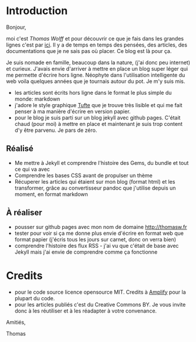 # Introduction

Bonjour, 

moi c'est *Thomas Wolff* et pour découvrir ce que je fais dans les grandes lignes c'est par [ici](https://www.linkedin.com/in/thomas-wolff/). Il y a de temps en temps des pensées, des articles, des documentations que je ne sais pas où placer. Ce blog est là pour ça.

Je suis nomade en famille, beaucoup dans la nature, (j'ai donc peu internet) et curieux. J'avais envie d'arriver à mettre en place un blog super léger qui me permette d'écrire hors ligne. Néophyte dans l'utilisation intelligente du web voila quelques années que je tournais autour du pot. Je m'y suis mis.

* les articles sont écrits hors ligne dans le format le plus simple du monde: markdown
* j'adore le style graphique [Tufte](https://github.com/edwardtufte/tufte-css) que je trouve très lisible et qui me fait penser à ma manière d'écrire en version papier. 
* pour le blog je suis parti sur un blog jekyll avec github pages. C'était chaud (pour moi) à mettre en place et maintenant je suis trop content d'y être parvenu. Je pars de zéro.

## Réalisé

* Me mettre à Jekyll et comprendre l'histoire des Gems, du bundle et tout ce qui va avec
* Comprendre les bases CSS avant de propulser un thème
* Récuperer les articles qui étaient sur mon blog (format html) et les transformer, grâce au convertisseur pandoc que j'utilise depuis un moment, en format markdown

## À réaliser

* pousser sur github pages avec mon nom de domaine http://thomasw.fr
* tester pour voir si ça me donne plus envie d'écrire en format web que format papier (j'écris tous les jours sur carnet, donc on verra bien)
* comprendre l'histoire des flux RSS - j'ai vu que c'était de base avec Jekyll mais j'ai envie de comprendre comme ça fonctionne

# Credits

* pour le code source licence opensource MIT. Credits à [Amplify](https://github.com/ageitgey/amplify) pour la plupart du code.
* pour les articles publiés c'est du Creative Commons BY. Je vous invite donc à les réutiliser et à les réadapter à votre convenance.

Amitiés, 

Thomas


